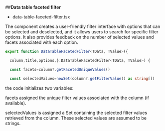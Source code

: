 ##**Data table faceted filter**

- data-table-faceted-filter.tsx

The component creates a user-friendly filter interface with options that can be selected and deselected, and it allows users to search for specific filter options. It also provides feedback on the number of selected values and facets associated with each option.
```typescript
export function DataTableFacetedFilter<TData, TValue>({

  column,title,options,}:DataTableFacetedFilter<TData, TValue>) {

  const facets=column?.getFacetedUniqueValues()

  const selectedValues=newSet(column?.getFilterValue() as string[])
```
the code initializes two variables:

facets assigned the unique filter values associated with the column (if available).

selectedValues is assigned a Set containing the selected filter values retrieved from the column. These selected values are assumed to be strings.